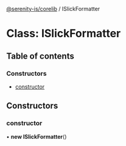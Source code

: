 [@serenity-is/corelib](../README.md) / ISlickFormatter

# Class: ISlickFormatter

## Table of contents

### Constructors

- [constructor](ISlickFormatter.md#constructor)

## Constructors

### constructor

• **new ISlickFormatter**()
